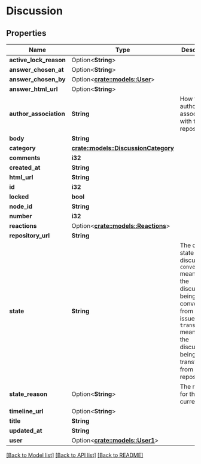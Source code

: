 # Discussion

## Properties

Name | Type | Description | Notes
------------ | ------------- | ------------- | -------------
**active_lock_reason** | Option<**String**> |  | 
**answer_chosen_at** | Option<**String**> |  | 
**answer_chosen_by** | Option<[**crate::models::User**](User.md)> |  | 
**answer_html_url** | Option<**String**> |  | 
**author_association** | **String** | How the author is associated with the repository. | 
**body** | **String** |  | 
**category** | [**crate::models::DiscussionCategory**](discussion_category.md) |  | 
**comments** | **i32** |  | 
**created_at** | **String** |  | 
**html_url** | **String** |  | 
**id** | **i32** |  | 
**locked** | **bool** |  | 
**node_id** | **String** |  | 
**number** | **i32** |  | 
**reactions** | Option<[**crate::models::Reactions**](Reactions.md)> |  | [optional]
**repository_url** | **String** |  | 
**state** | **String** | The current state of the discussion. `converting` means that the discussion is being converted from an issue. `transferring` means that the discussion is being transferred from another repository. | 
**state_reason** | Option<**String**> | The reason for the current state | 
**timeline_url** | Option<**String**> |  | [optional]
**title** | **String** |  | 
**updated_at** | **String** |  | 
**user** | Option<[**crate::models::User1**](User_1.md)> |  | 

[[Back to Model list]](../README.md#documentation-for-models) [[Back to API list]](../README.md#documentation-for-api-endpoints) [[Back to README]](../README.md)


